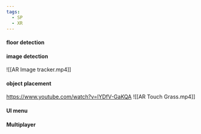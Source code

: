 ```yaml
---
tags:
  - SP
  - XR
---
```

#### floor detection
#### image detection
![[AR Image tracker.mp4]]
#### object placement
https://www.youtube.com/watch?v=lYDfV-GaKQA
![[AR Touch Grass.mp4]]
####  UI menu
#### Multiplayer